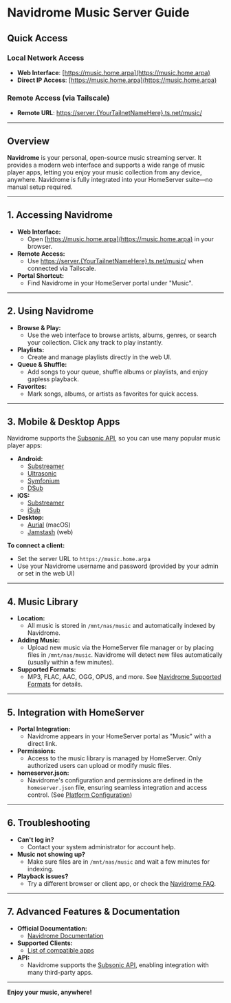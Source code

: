 # Navidrome Music Server Guide

## Quick Access

### Local Network Access
- **Web Interface**: [https://music.home.arpa](https://music.home.arpa)
- **Direct IP Access**: [https://music.home.arpa](https://music.home.arpa)

### Remote Access (via Tailscale)
- **Remote URL**: [https://server.{YourTailnetNameHere}.ts.net/music/](https://server.{YourTailnetNameHere}.ts.net/music/)

---

## Overview

**Navidrome** is your personal, open-source music streaming server. It provides a modern web interface and supports a wide range of music player apps, letting you enjoy your music collection from any device, anywhere. Navidrome is fully integrated into your HomeServer suite—no manual setup required.

---

## 1. Accessing Navidrome

- **Web Interface:**
  - Open [https://music.home.arpa](https://music.home.arpa) in your browser.
- **Remote Access:**
  - Use [https://server.{YourTailnetNameHere}.ts.net/music/](https://server.{YourTailnetNameHere}.ts.net/music/) when connected via Tailscale.
- **Portal Shortcut:**
  - Find Navidrome in your HomeServer portal under "Music".

---

## 2. Using Navidrome

- **Browse & Play:**
  - Use the web interface to browse artists, albums, genres, or search your collection. Click any track to play instantly.
- **Playlists:**
  - Create and manage playlists directly in the web UI.
- **Queue & Shuffle:**
  - Add songs to your queue, shuffle albums or playlists, and enjoy gapless playback.
- **Favorites:**
  - Mark songs, albums, or artists as favorites for quick access.

---

## 3. Mobile & Desktop Apps

Navidrome supports the [Subsonic API](https://www.navidrome.org/docs/usage/clients/), so you can use many popular music player apps:

- **Android:**
  - [Substreamer](https://substreamerapp.com/)
  - [Ultrasonic](https://github.com/ultrasonic/ultrasonic)
  - [Symfonium](https://symfonium.app/)
  - [DSub](https://github.com/danieloeh/DSub)
- **iOS:**
  - [Substreamer](https://substreamerapp.com/)
  - [iSub](https://isubapp.com/)
- **Desktop:**
  - [Aurial](https://github.com/kraxarn/aurial) (macOS)
  - [Jamstash](https://jamstash.com/) (web)

**To connect a client:**
- Set the server URL to `https://music.home.arpa`
- Use your Navidrome username and password (provided by your admin or set in the web UI)

---

## 4. Music Library

- **Location:**
  - All music is stored in `/mnt/nas/music` and automatically indexed by Navidrome.
- **Adding Music:**
  - Upload new music via the HomeServer file manager or by placing files in `/mnt/nas/music`. Navidrome will detect new files automatically (usually within a few minutes).
- **Supported Formats:**
  - MP3, FLAC, AAC, OGG, OPUS, and more. See [Navidrome Supported Formats](https://www.navidrome.org/docs/usage/file-formats/) for details.

---

## 5. Integration with HomeServer

- **Portal Integration:**
  - Navidrome appears in your HomeServer portal as "Music" with a direct link.
- **Permissions:**
  - Access to the music library is managed by HomeServer. Only authorized users can upload or modify music files.
- **homeserver.json:**
  - Navidrome's configuration and permissions are defined in the `homeserver.json` file, ensuring seamless integration and access control. (See [Platform Configuration](homeserver.json.md))

---

## 6. Troubleshooting

- **Can't log in?**
  - Contact your system administrator for account help.
- **Music not showing up?**
  - Make sure files are in `/mnt/nas/music` and wait a few minutes for indexing.
- **Playback issues?**
  - Try a different browser or client app, or check the [Navidrome FAQ](https://www.navidrome.org/docs/faq/).

---

## 7. Advanced Features & Documentation

- **Official Documentation:**
  - [Navidrome Documentation](https://www.navidrome.org/docs/)
- **Supported Clients:**
  - [List of compatible apps](https://www.navidrome.org/docs/usage/clients/)
- **API:**
  - Navidrome supports the [Subsonic API](https://www.navidrome.org/docs/usage/api/), enabling integration with many third-party apps.

---

**Enjoy your music, anywhere!**

